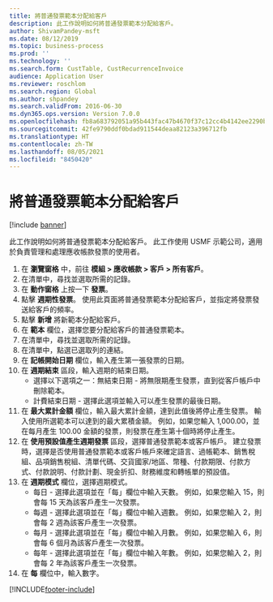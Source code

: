 ```yaml
---
title: 將普通發票範本分配給客戶
description: 此工作說明如何將普通發票範本分配給客戶。
author: ShivamPandey-msft
ms.date: 08/12/2019
ms.topic: business-process
ms.prod: ''
ms.technology: ''
ms.search.form: CustTable, CustRecurrenceInvoice
audience: Application User
ms.reviewer: roschlom
ms.search.region: Global
ms.author: shpandey
ms.search.validFrom: 2016-06-30
ms.dyn365.ops.version: Version 7.0.0
ms.openlocfilehash: fb8a683792051a95b443fac47b4670f37c12cc4b4142ee2290b89ee1845662cf
ms.sourcegitcommit: 42fe9790ddf0bdad911544deaa82123a396712fb
ms.translationtype: HT
ms.contentlocale: zh-TW
ms.lasthandoff: 08/05/2021
ms.locfileid: "8450420"
---
```

# <a name="assign-a-free-text-invoice-template-to-a-customer"></a>將普通發票範本分配給客戶

[!include [banner](../../includes/banner.md)]

此工作說明如何將普通發票範本分配給客戶。 此工作使用 USMF 示範公司，適用於負責管理和處理應收帳款發票的使用者。

1. 在 **瀏覽窗格** 中，前往 **模組 > 應收帳款 > 客戶 > 所有客戶**。
2. 在清單中，尋找並選取所需的記錄。
3. 在 **動作窗格** 上按一下 **發票**。
4. 點擊 **週期性發票**。 使用此頁面將普通發票範本分配給客戶，並指定將發票發送給客戶的頻率。  
5. 點擊 **新增** 將新範本分配給客戶。
6. 在 **範本** 欄位，選擇您要分配給客戶的普通發票範本。
7. 在清單中，尋找並選取所需的記錄。
8. 在清單中，點選已選取列的連結。
9. 在 **記帳開始日期** 欄位，輸入產生第一張發票的日期。
10. 在 **週期結束** 區段，輸入週期的結束日期。  
    * 選擇以下選項之一：無結束日期 - 將無限期產生發票，直到從客戶帳戶中刪除範本。
    * 計費結束日期 - 選擇此選項並輸入可以產生發票的最後日期。  
11. 在 **最大累計金額** 欄位，輸入最大累計金額，達到此值後將停止產生發票。 輸入使用所選範本可以達到的最大累積金額。 例如，如果您輸入 1,000.00，並在每月產生 100.00 金額的發票，則發票在產生第十個時將停止產生。  
12. 在 **使用預設值產生週期發票** 區段，選擇普通發票範本或客戶帳戶。 建立發票時，選擇是否使用普通發票範本或客戶帳戶來確定語言、過帳範本、銷售稅組、品項銷售稅組、清單代碼、交貨國家/地區、幣種、付款期限、付款方式、付款說明、付款計劃、現金折扣、財務維度和轉帳單的預設值。  
13. 在 **週期模式** 欄位，選擇週期模式。
    + 每日 - 選擇此選項並在「每」欄位中輸入天數。 例如，如果您輸入 15，則會每 15 天為該客戶產生一次發票。
    + 每週 - 選擇此選項並在「每」欄位中輸入週數。 例如，如果您輸入 2，則會每 2 週為該客戶產生一次發票。
    + 每月 - 選擇此選項並在「每」欄位中輸入月數。 例如，如果您輸入 6，則會每 6 個月為該客戶產生一次發票。
    + 每年 - 選擇此選項並在「每」欄位中輸入年數。 例如，如果您輸入 2，則會每 2 年為該客戶產生一次發票。  
14. 在 **每** 欄位中，輸入數字。



[!INCLUDE[footer-include](../../../includes/footer-banner.md)]